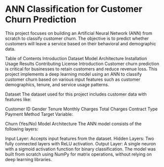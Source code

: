 # ANN Classification for Customer Churn Prediction

This project focuses on building an Artificial Neural Network (ANN) from scratch to classify customer churn. The objective is to predict whether customers will leave a service based on their behavioral and demographic data.

Table of Contents
Introduction
Dataset
Model Architecture
Installation
Usage
Results
Contributing
License
Introduction
Customer churn prediction is critical for businesses to retain customers and reduce revenue loss. This project implements a deep learning model using an ANN to classify customer churn based on various input features such as customer demographics, tenure, and service usage patterns.

Dataset
The dataset used for this project includes customer data with features like:

Customer ID
Gender
Tenure
Monthly Charges
Total Charges
Contract Type
Payment Method
Target Variable:

Churn (Yes/No)
Model Architecture
The ANN model consists of the following layers:

Input Layer: Accepts input features from the dataset.
Hidden Layers: Two fully connected layers with ReLU activation.
Output Layer: A single neuron with a sigmoid activation function for binary classification.
The model was built from scratch using NumPy for matrix operations, without relying on deep learning libraries.

